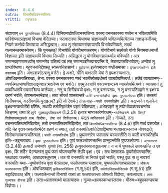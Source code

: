 ```yaml
---
index:  8.4.6
sutra:  विभाषौषधिवनस्पतिभ्यः
vritti:  nyasa
---
```


संज्ञायाम् `षनं पुरगामिश्रका` (8.4.4) दिनियमादोषधिवनस्पतिभ्यः परस्य वननकारस्य णत्वेन न भवितव्यमिति पारिशेष्यादसंज्ञायां विभाषा वेदितव्या। परत्वादनया भिभाषया संज्ञायामपि भवितव्यमित्येतच्च नाशङ्कनीयम्; नियमे कर्त्तव्ये विभाषाया असिद्धत्वात्। अथ तु संज्ञायामसंज्ञायामपि विभाषेयमिष्यते, तदर्थं यत्नानन्तरमास्थेयम्। किं पुनस्तत्? विभाषेति योगविभागकरणम्। योगविभागे सत्येको योगो नियमबाधनार्थो विज्ञायत इति संज्ञायामपि विभाषा सिध्यति। असिद्धत्वं तु योगविभागसामर्थ्यान्न भविष्यति। अत्र समानग्रहणसामर्थ्यात् समानमेव यन्नित्यं पदं तत् समानपदमित्याश्रयन्ति ये, तेषामप्राप्तविभाषेयम्; अन्येषां तु प्राप्तविभाषा। बहुवचननिर्द्देशस्तु स्वरूपनिरासार्थः। `दूर्वावणम्` इत्येवमादयः षष्ठीसमासाः।
`द्वयक्षरत्र्यक्षरेभ्य इति वक्तव्यम्` इति। अक्षरशब्दोऽत्राक्षु वर्त्तते। द्वे अक्षरे, त्रीणि वाक्षराणि येषां ते द्व्यक्षरत्र्यक्षाराः, ओषधिदनस्पतिशब्दाः, तेभ्यः परस्य वननकारस्य णत्वं भवतीत्येतदर्थरूपं व्याख्येयमित्यर्थः। तत्रैदं व्याख्यानम्--व्यवस्थितभाषाविज्ञानाद्द्व्यक्षरत्र्यक्षरेभ्य एव भवति। एवमुत्तरत्रापि वक्तव्यशब्दस्य व्याख्येयमित्यर्थः। व्याख्यानं तु व्यवस्थितविभाषामाश्रित्य कर्त्तव्यम्।
ननु च शिरीषावयो वृक्षाः, न तु वनस्पतयः, न तु वनस्यतिग्रहणे न वृक्षस्य ग्रहणं भवति; तेषामत्यन्तभेदात्। तथा चोक्तं शास्त्रान्तरे `फली वनस्यतिर्ज्ञेयो वृक्षाः पुष्पफलोपयाः` इति। तत्कथं शिरीषवणम्, वदरीवणमित्युदाहृतम्? इति यो देशयेत् तं प्रत्याह--`फली वनस्पतिर्ज्ञेयः` इति। यद्यप्यनेन श्लाकेन दृक्षवनस्पत्योर्भेदो दर्शितः, तथापि ततोरिहाभेदेन ग्रहणं वेदितव्यम्। अभेदग्रहणे तु तयोर्भाष्यकारवचनमेव लिङ्गम्; तथा हि `लुपि युक्तवद्व्यक्तिवचने` (1.2.51) इत्यत्र भाष्यकारेणोक्तम्--`व्यन्तिवचने इति किम्? शिरीषाणामदूरभवो ग्रामः शिरीषाः, तेषां वनं शिरीदवनम्`। यद्यत्र `व्यक्तिवचने` इति। नोच्यते, तदा वचनस्पतित्वमतिदिश्येत्, ततो वनस्पतित्वमतिदिश्येत, तत्र `विभाषौषधिवनस्पतिभ्यः` (8.4.6) इति णत्वं प्रसज्येत। यदि चेह वृक्षवनस्पत्योरभेदेव ग्रहणं न स्यात्, ततो वनस्पतित्वातिदेशाद्विभाषा णत्वप्रसञ्जनञ्च नोपपद्यते; शिरोषाणामवनस्पतित्वात्। `फली वनस्पतिर्ज्ञेयः` इति। पुष्पमन्तरेण फलमात्रं यस्यास्तीति स फली वनस्पतिर्ज्ञेय इति--उदुम्बरादयः। `वृक्षाः पुष्पफलोपगाः` इति। पुष्पं फलञ्चोपगच्छन्ति प्राप्नुवन्तीति पुष्पफलोपगाः। `अन्तात्यन्त` (3.2.48) इत्यादौ `अन्येष्यपि दृश्यते` (वा. 256) इत्युपसंख्यानाड्डप्रत्ययः। न च ये पुष्पफले उपगच्छन्ति त एव वृक्षाः, किं तर्हि? येऽन्यतरत् पुष्पं फलं चोपगच्छन्ति तेऽपि वृक्षा। एव। तत्र वेतसादयः पुष्पमेदोपगच्छन्ति, प्लक्षादयः फलमेव; आम्रादयस्तूभयम्। तत्र यो वनस्पतिः स नियतं वृक्षो भवति, यस्तु वृ़क्षः स तु नावश्यं वनस्पतिः यथा--पुष्पोपगोश्च वृक्षा वेतसादयः, फलोपगाश्च प्लक्षादयः, पुष्पफलोपगाश्चाम्रादयः। `ओषध्यः फलपाकान्ताः` इति। ओषधिशब्दात् `कृदिकारादिक्त्निः` (ग.सू.50) इति, `सर्वतोऽक्तिन्नर्थादित्यके` (ग.सू.51) इति बह्वादिपाठात् ङीष्। फलपाकेनान्तो विनाशो यासां ताः फलपाकान्ता ओषध्यो विज्ञेयाः, कवल्यादयः। `लता गुल्माश्च वीरुचः` इति। लताः=प्रतानवत्थो मालत्यादयः। गुल्माः=ह्रस्वस्कन्धास्तरावः। वीरुषः=बहुप्रकाण्डपचा विज्ञेयाः।।

